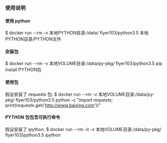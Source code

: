 ### 使用说明
#### 使用 python
$ docker run --rm -v 本地PYTHON目录:/data/ flyer103/python3.5 本地PYTHON目录/PYTHON文件

#### 安装包
$ docker run --rm -v 本地VOLUME目录:/data/py-pkg/ flyer103/python3.5 pip install PYTHON包

#### 使用包
假设安装了 requests 包:
$ docker run --rm -v 本地VOLUME目录:/data/py-pkg/ flyer103/python3.5 python -c "import requests; print(requests.get('http://www.baixing.com'))"

#### PYTHON 包包含可执行命令
假设安装了 ipython:
$ docker run --rm -it -v 本地VOLUME目录:/data/py-pkg/ flyer103/python3.5 ipython